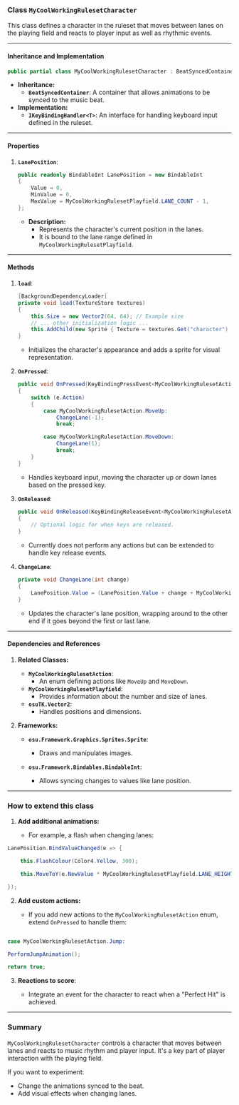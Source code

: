 ### **Class `MyCoolWorkingRulesetCharacter`**

This class defines a character in the ruleset that moves between lanes on the playing field and reacts to player input as well as rhythmic events.

---

#### **Inheritance and Implementation**

```csharp
public partial class MyCoolWorkingRulesetCharacter : BeatSyncedContainer, IKeyBindingHandler<MyCoolWorkingRulesetAction>
```

- **Inheritance:**
    - **`BeatSyncedContainer`**: A container that allows animations to be synced to the music beat.
- **Implementation:**
    - **`IKeyBindingHandler<T>`**: An interface for handling keyboard input defined in the ruleset.

---

#### **Properties**

1. **`LanePosition`**:
    
    ```csharp
    public readonly BindableInt LanePosition = new BindableInt
    {
        Value = 0,
        MinValue = 0,
        MaxValue = MyCoolWorkingRulesetPlayfield.LANE_COUNT - 1,
    };
    ```
    
    - **Description:**
        - Represents the character's current position in the lanes.
        - It is bound to the lane range defined in `MyCoolWorkingRulesetPlayfield`.

---

#### **Methods**

1. **`load`**:
    
    ```csharp
    [BackgroundDependencyLoader]
    private void load(TextureStore textures)
    {
        this.Size = new Vector2(64, 64); // Example size
        // ... other initialization logic ...
        this.AddChild(new Sprite { Texture = textures.Get("character") });
    }
    ```
    
    - Initializes the character's appearance and adds a sprite for visual representation.

2. **`OnPressed`**:
    
    ```csharp
    public void OnPressed(KeyBindingPressEvent<MyCoolWorkingRulesetAction> e)
    {
        switch (e.Action)
        {
            case MyCoolWorkingRulesetAction.MoveUp:
                ChangeLane(-1);
                break;

            case MyCoolWorkingRulesetAction.MoveDown:
                ChangeLane(1);
                break;
        }
    }
    ```

    - Handles keyboard input, moving the character up or down lanes based on the pressed key.

3. **`OnReleased`**:

    ```csharp
    public void OnReleased(KeyBindingReleaseEvent<MyCoolWorkingRulesetAction> e)
    {
        // Optional logic for when keys are released.
    }
    ```
    - Currently does not perform any actions but can be extended to handle key release events.

4. **`ChangeLane`**:
    
    ```csharp
    private void ChangeLane(int change)
    {
        LanePosition.Value = (LanePosition.Value + change + MyCoolWorkingRulesetPlayfield.LANE_COUNT) % MyCoolWorkingRulesetPlayfield.LANE_COUNT;
    }
    ```
    
    - Updates the character's lane position, wrapping around to the other end if it goes beyond the first or last lane.

---

#### **Dependencies and References**

1. **Related Classes:**
    
    - **`MyCoolWorkingRulesetAction`**: 
        - An enum defining actions like `MoveUp` and `MoveDown`.
    - **`MyCoolWorkingRulesetPlayfield`**:
        - Provides information about the number and size of lanes.
    - **`osuTK.Vector2`**:
        - Handles positions and dimensions.

2. **Frameworks:**

    - **`osu.Framework.Graphics.Sprites.Sprite`**:

        - Draws and manipulates images.

    - **`osu.Framework.Bindables.BindableInt`**:

        - Allows syncing changes to values like lane position.

---

### **How to extend this class**


1. **Add additional animations:**
   
    - For example, a flash when changing lanes:

 ```csharp
 LanePosition.BindValueChanged(e => {

     this.FlashColour(Color4.Yellow, 300);

     this.MoveToY(e.NewValue * MyCoolWorkingRulesetPlayfield.LANE_HEIGHT);

 });
 ```


2. **Add custom actions:**

    - If you add new actions to the `MyCoolWorkingRulesetAction` enum, extend `OnPressed` to handle them:
   
 ```csharp

 case MyCoolWorkingRulesetAction.Jump:

 PerformJumpAnimation();

 return true;

 ```



3. **Reactions to score**:

    - Integrate an event for the character to react when a "Perfect Hit" is achieved.



---

### **Summary**


`MyCoolWorkingRulesetCharacter` controls a character that moves between lanes and reacts to music rhythm and player input. It's a key part of player interaction with the playing field.

If you want to experiment:
- Change the animations synced to the beat.
- Add visual effects when changing lanes.